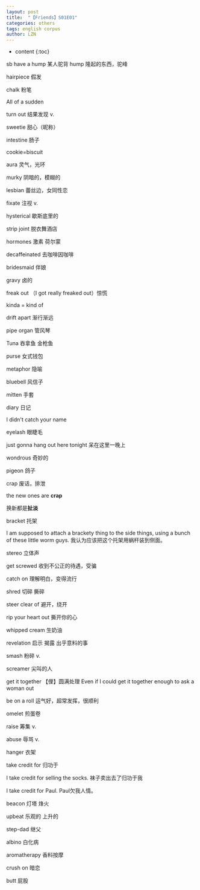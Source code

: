 ```yaml
---
layout: post
title:  "【Friends】S01E01" 
categories: others
tags: english corpus
author: LZN
---
```


* content
{:toc}

sb have a hump 某人驼背 hump 隆起的东西，驼峰

hairpiece 假发

chalk 粉笔

All of a sudden

turn out 结果发现 v.

sweetie 甜心（昵称）

intestine 肠子

cookie=biscuit

aura 灵气，光环

murky 阴暗的，模糊的

lesbian 蕾丝边，女同性恋

fixate 注视 v.

hysterical 歇斯底里的

strip joint 脱衣舞酒店

hormones 激素 荷尔蒙

decaffeinated 去咖啡因咖啡

bridesmaid 伴娘

gravy 卤的

freak out （I got really freaked out）惊慌

kinda = kind of

drift apart 渐行渐远

pipe organ 管风琴

Tuna 吞拿鱼 金枪鱼

purse 女式钱包

metaphor 隐喻

bluebell 风信子

mitten 手套

diary 日记

I didn't catch your name

eyelash 眼睫毛

just gonna hang out here tonight 呆在这里一晚上

wondrous 奇妙的

pigeon 鸽子

crap 废话，排泄

the new ones are <b>crap</b>

换新都是<b>扯淡</b>

bracket 托架

I am supposed to attach a brackety thing to the side things, using a bunch of these little worm guys. 我认为应该把这个托架用蜗杆装到侧面。

stereo 立体声

get screwed 收到不公正的待遇，受骗

catch on 理解明白，变得流行

shred 切碎 撕碎

steer clear of 避开，绕开

rip your heart out 撕开你的心

whipped cream 生奶油

revelation 启示 揭露 出乎意料的事

smash 粉碎 v.

screamer 尖叫的人

get it together 【俚】圆满处理 Even if I could get it together enough to ask a woman out

be on a roll 运气好，超常发挥，很顺利

omelet 煎蛋卷

raise 筹集 v.

abuse 辱骂 v.

hanger 衣架

take credit for 归功于

I take credit for selling the socks. 袜子卖出去了归功于我

I take credit for Paul. Paul欠我人情。

beacon 灯塔 烽火

upbeat 乐观的 上升的

step-dad 继父

albino 白化病

aromatherapy 香料按摩

crush on 暗恋

butt 屁股

&nbsp;

